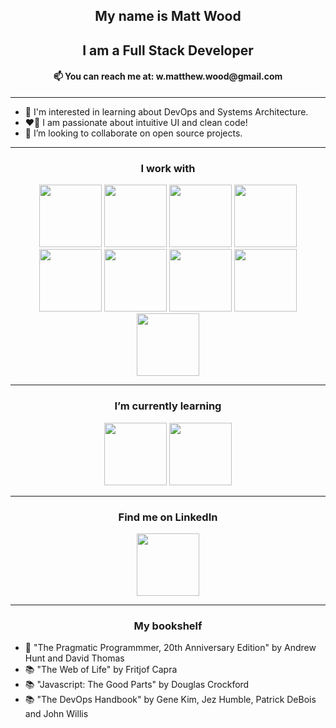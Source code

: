 <!-- <h3 align="center"> Hi there 👋 </h3> -->
<h2 align="center"> My name is Matt Wood </h2>
<h2 align="center"> I am a Full Stack Developer </h2>
<h4 align="center"> 📫 You can reach me at: w.matthew.wood@gmail.com </h4>

---

- 🌱 I'm interested in learning about DevOps and Systems Architecture.
- ❤️‍🔥 I am passionate about intuitive UI and clean code!
- 👯 I’m looking to collaborate on open source projects.
  
---
<h3 align="center"> I work with</h3>
<div align="center">
  <img width="100px" src="https://cdn.jsdelivr.net/gh/devicons/devicon/icons/react/react-original-wordmark.svg" /> 
  <img width="100px" src="https://cdn.jsdelivr.net/gh/devicons/devicon/icons/javascript/javascript-original.svg" />
  <img width="100px" src="https://cdn.jsdelivr.net/gh/devicons/devicon/icons/css3/css3-plain-wordmark.svg" />  
  <img width="100px" src="https://cdn.jsdelivr.net/gh/devicons/devicon/icons/html5/html5-plain-wordmark.svg" />
  <br/>
  <img width="100px" src="https://cdn.jsdelivr.net/gh/devicons/devicon/icons/mongodb/mongodb-original-wordmark.svg" /> 
  <img width="100px" src="https://cdn.jsdelivr.net/gh/devicons/devicon/icons/nodejs/nodejs-original.svg" /> 
  <img width="100px" src="https://cdn.jsdelivr.net/gh/devicons/devicon/icons/express/express-original.svg" />
  <img width="100px" src="https://cdn.jsdelivr.net/gh/devicons/devicon/icons/git/git-original-wordmark.svg" />
  <img width="100px" src="https://cdn.jsdelivr.net/gh/devicons/devicon/icons/ruby/ruby-original.svg" />
</div>

---
<h3 align="center"> I’m currently learning </h3> 
<div align="center">
  <img width="100px" src="https://cdn.jsdelivr.net/gh/devicons/devicon/icons/typescript/typescript-original.svg" />
  <img width="100px" src="https://cdn.jsdelivr.net/gh/devicons/devicon/icons/jest/jest-plain.svg">
</div>

---
<h3 align="center"> Find me on LinkedIn </h3>
<div align="center">
  <a href="https://www.linkedin.com/in/wmattwood/">
    <img width="100px" src="https://img.shields.io/badge/LinkedIn-blue?logo=linkedin&logoColor=white" />
  </a>
</div>

---
<h3 align="center"> My bookshelf </h3>

- 📖 "The Pragmatic Programmmer, 20th Anniversary Edition" by Andrew Hunt and David Thomas
- 📚 "The Web of Life" by Fritjof Capra
- 📚 "Javascript: The Good Parts" by Douglas Crockford
- 📚 "The DevOps Handbook" by Gene Kim, Jez Humble, Patrick DeBois and John Willis

<!--
Here are some ideas to get you started:

- 🔭 I’m currently working on ...
- 🌱 I’m currently learning ...
- 👯 I’m looking to collaborate on ...
- 🤔 I’m looking for help with ...
- 💬 Ask me about ...
- 📫 How to reach me: ...
- 😄 Pronouns: ...
- ⚡ Fun fact: ...
-->
